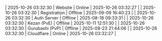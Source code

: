 | 2025-10-26 03:32:30 | Website | Online | 2025-10-26 03:32:27 |
| 2025-10-26 03:32:30 | Registration | Offline | 2025-09-09 16:40:23 |
| 2025-10-26 03:32:30 | Auth Server | Offline | 2025-08-18 09:33:31 |
| 2025-10-26 03:32:30 | Kezan (PvE) | Offline | 2025-10-11 12:51:30 |
| 2025-10-26 03:32:30 | Gurubashi (PvP) | Offline | 2025-08-23 21:44:06 |
| 2025-10-26 03:32:30 | Cloudflare | Online | 2025-10-26 03:32:27 |
